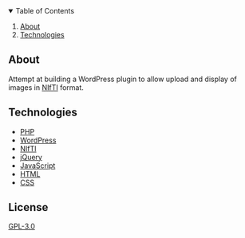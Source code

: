 <!-- TABLE OF CONTENTS -->
<details open="open">
  <summary>Table of Contents</summary>
  <ol>
  <li>
  <a href="#about">About</a>
  </li>
  <li>
  <a href="#technologies">Technologies</a>
  </li>
  </ol>
</details>

<!-- ABOUT -->
## About

Attempt at building a WordPress plugin to allow upload and display of images in [NIfTI](https://en.wikipedia.org/wiki/Neuroimaging_Informatics_Technology_Initiative) format.

<!-- TECHNOLOGIES -->
## Technologies

- [PHP](https://www.php.net/)
- [WordPress](https://wordpress.org/)
- [NIfTI](https://en.wikipedia.org/wiki/Neuroimaging_Informatics_Technology_Initiative)
- [jQuery](https://jquery.com/)
- [JavaScript](https://developer.mozilla.org/en-US/docs/Web/JavaScript)
- [HTML](https://developer.mozilla.org/en-US/docs/Web/HTML)
- [CSS](https://developer.mozilla.org/en-US/docs/Web/CSS)

## License

[GPL-3.0](https://choosealicense.com/licenses/gpl-3.0/)
